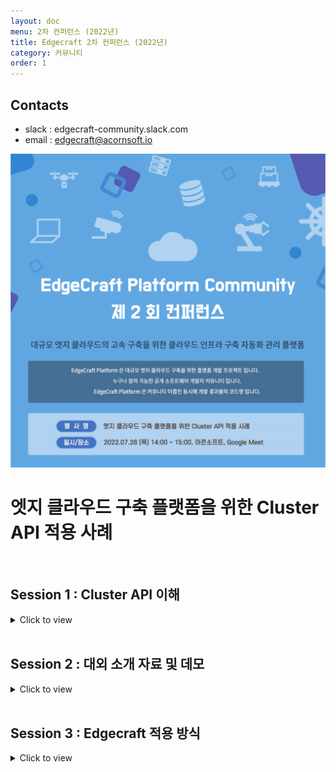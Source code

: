 ```yaml
---
layout: doc
menu: 2차 컨퍼런스 (2022년)
title: Edgecraft 2차 컨퍼런스 (2022년)
category: 커뮤니티
order: 1
---
```


<!-- <div class="page__content" style="padding: 0 80px"> image와 폭 맞춤을 위한 스타일 설정
</div> -->

## Contacts

- slack : edgecraft-community.slack.com
- email : edgecraft@acornsoft.io

<p align="center"><img src="/images/conference-02.png"></p>

# 엣지 클라우드 구축 플랫폼을 위한 Cluster API 적용 사례

<br/>

## Session 1 : Cluster API 이해

<details>
<summary>Click to view</summary>
<div markdown="1">
<br/>

### Concepts

  <p align="center">
    <img style="margin: 0" src="/images/capi_architecture.png">
    Cluster API Concepts
  </p>

Cluster API는 Kubernetes 클러스터의 Provisioning, Upgrade 및 Operation을 단순화하기 위한 선언적 API 및 도구를 제공하고 Kubernetes Cluster (Workload Cluster)의 라이프사이클을 관리하는 기능을 제공한다.

- Management Cluster  
  위의 그림과 같이 Controllers 와 CRD 가 설치된 클러스터를 의미한다.
- Workload Cluster  
  CR에 대한 선언적 변경 (또는 신규)이 발생하면 Controller의 Reconcile 함수가 동작하면서 관리되는 최종 클러스터를 의미한다.

### Components

- Cluster API CRDs
  쿠버네티스에서 제공하는 기본 리소스들과는 별개로 Cluster 라이프사이클 관리를 위해 사용자 정의된 리소스들로 Custom Resources + Controller로 구성
  - Cluster  
    Kubernetes Cluster 구성
  - Machine  
    Kubernetes Cluster 내의 Node에 대한 구성
  - MachineSet  
    같은 형상을 가지는 Machine 그룹
  - MachineDeployment  
    MachineSet을 만들고 관리하며 Machine에 대한 Scale/Update 기능
  - MachineHealthCheck  
    Machine 상태 확인
- Controllers
  Custom Resource의 변동 사항을 수신해서 실제 클러스터의 라이프사이클을 관리하며, Cluster API 에서는 각 Provider들을 연동하여 동작
  - Bootstrap Controller
    - Cluster Bootstrap
    - Machine Bootstrap (Cluster 내 Node)
  - Cluster Controller
    ```shell
    kubectl get clusters --kubeconfig [KUBECONFIG]
    ```
    - Cluster 리소스를 만들고 관리
    - Cluster 구성
      - graceful deletion
    - Cluster actuator를 호출하여 reconcilation 처리
    - Cluster actuator를 호출하여 삭제
  - Machine Controller
    ```shell
    kubectl get machines --kubeconfig [KUBECONFIG]
    ```
    - Cluster 내의 Node 설정
    - Machine 리소스를 만들고 관리
    - Machine들 구성
      - graceful deletion
      - proper deletion order
      - cascading deletion
    - Machine actuator를 호출하여 생성/업데이트/삭제
  - MachineSet Controller
    - 동일한 형상을 가지는 Machine들의 그룹
    - ReplicaSet과 비슷 (Pod 대신 Machine)
    - MachineSet 리소스들을 만들고 관리
    - MachineSet을 구성
      - proper deletion order
      - cascading deletion
    - 분리된 Machine 사용
  - MachineDeployment Controller
    ```shell
    kubectl get machinedeployments --kubeconfig [KUBECONFIG]
    ```
    - deployment와 비슷
    - MachineDeployment 리소스를 만들고 관리
    - MachineDeployment 리소스 구성
      - proper deletion
      - cascading deletion
    - MachineSet 만들고 관리
      - Rolling update
        - max unavailable  
          허용할 수 있는 비활성 machine의 수 설정
        - max surge  
          원하는 replicas 이상으로 허용할 수 있는 extra machines 수 설정
    - 분리된 MachineSet 사용
  - MachineHealthCheck Controller
    - Unhealthy Machine 관리
      - Unhealthy 조건을 비교해서 Workload Cluster의 Node 확인
      - Unhealthy 상태인 Node 개선
  - ControlPlane Controller
    - Kubernetes Control Plane에 해당하는 MachineSet 관리
    - Control Plane 정보를 downstream customers에 제공
    - Workload Cluster에 액세스하기 위한 kubeconfig file을 secret으로 생성/관리
- Infrastructure Provider (Openstack)
  - AWS, Azure, Google 등의 퍼블릭 클라우드와 VMWare, metak3.io, Openstack 등의 VM Provider에서 제공해 주는 리소스 관리용 Provider
  - Provider는 Infrastructure에 직접 연계하는 것이기 때문에 별도의 CRDs를 가진다.
    - OpenstackCluster
    - OpenstackMachine
    - OpenstackMachineTemplate
    - OpenstackClusterTemplate
- Bootstrap Provider
  cloud-init과 같이 Cluster Node의 Bootstrap 작업 처리 주체 (kubeadm 사용)
  - KubeadmConfig
  - KubeadmConfigTemplate
- Control Plane Provider
  - KubeadmControlPlane
  - KubeadmControlPlaneTemplate

### Processing

<p align="center">
  <img style="margin: 0" src="/images/capi_processing.png">
  Cluster API Processing Concept
</p>

</div>
</details>

<br/>

## Session 2 : 대외 소개 자료 및 데모

<details>
<summary>Click to view</summary>
<div markdown="1">
<br/>

<p align="center">
<strong>SK Telecom, ICT 기술센터, CloudLab 김에스더님의 Cluster API 소개(Slideshare)</strong>

<blockquote class="embedly-card"><h4><a href="https://www.slideshare.net/EstherKim194/cluster-api-koss-2019-202194975">Cluster api - koss 2019</a></h4><p>1. Motivation of Cluster API Project 2. Cluster API Introduction & Components 3. Cluster API Provider (CAPO)</p></blockquote>
<script async src="//cdn.embedly.com/widgets/platform.js" charset="UTF-8"></script>
</p>

<p align="center">
<strong>Cluster API Demo</strong>
<script id="asciicast-DaMKYCSaHWuqFq1l4pEAZMKsR" src="https://asciinema.org/a/DaMKYCSaHWuqFq1l4pEAZMKsR.js" async></script>
</p>

</div>
</details>

<br/>

## Session 3 : Edgecraft 적용 방식

<details>
<summary>Click to view</summary>
<div markdown="1">
<br/>

![Edgecraft 적용 방식](/images/edgecraft-capi-flow.png)

1. 사용자가 생성할 클러스터 정보를 관리 UI에 설정하고 서버로 전송
2. API Server는 전송된 정보를 Database에 저장  
   2.1 Provision인 경우는 3번으로 진행  
   2.2 저장 Only인 경우는 6번으로 진행
3. Go-Template을 이용해서 전송된 정보를 Cluster API에 맞는 Manifests 정보로 변환
4. Kubernetes client (client-go dynamic)를 이용해서 Manifest 정보를 적용 (Provisioning 단계)  
   3.1. Cluster API CR 정보 생성 또는 갱신 발생  
   3.2. Cluster API Controller들의 Reconcile 호출을 통해 Provider CR 정보 설정  
   3.3. Provier Controller들의 Reconcile 호출을 통해 Openstack의 관련된 작업 진행
5. Provisioning 검증 Worker 실행 (Backgroud Workers)  
   5.1. 클러스터에 대한 kubeconfig 생성 여부 검증  
   5.2. 클러스터의 Provision 상태 검증  
   5.3. Master 또는 Worker MachineSet인 경우는 Node 생성 여부 검증  
   5.4. 기타 업무에 따른 검증  
   5.5. 검증된 결과를 Database에 Update
6. 요청 결과 반환

</div>
</details>

<br/>
